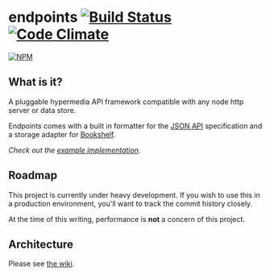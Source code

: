 # endpoints [![Build Status](https://secure.travis-ci.org/endpoints/endpoints.svg)](http://travis-ci.org/endpoints/endpoints) [![Code Climate](https://codeclimate.com/github/endpoints/endpoints/badges/gpa.svg)](https://codeclimate.com/github/endpoints/endpoints)

[![NPM](https://nodei.co/npm/endpoints.png)](https://nodei.co/npm/endpoints/)

## What is it?
A pluggable hypermedia API framework compatible with any node http server or data store.

Endpoints comes with a built in formatter for the [JSON API](http://jsonapi.org) specification and a storage adapter for [Bookshelf](http://bookshelfjs.org/).

*Check out the [example implementation](https://github.com/endpoints/example).*

## Roadmap
This project is currently under heavy development. If you wish to use this in a production environment, you'll want to track the commit history closely.

At the time of this writing, performance is **not** a concern of this project.

## Architecture
Please see [the wiki](https://github.com/endpoints/endpoints/wiki).
